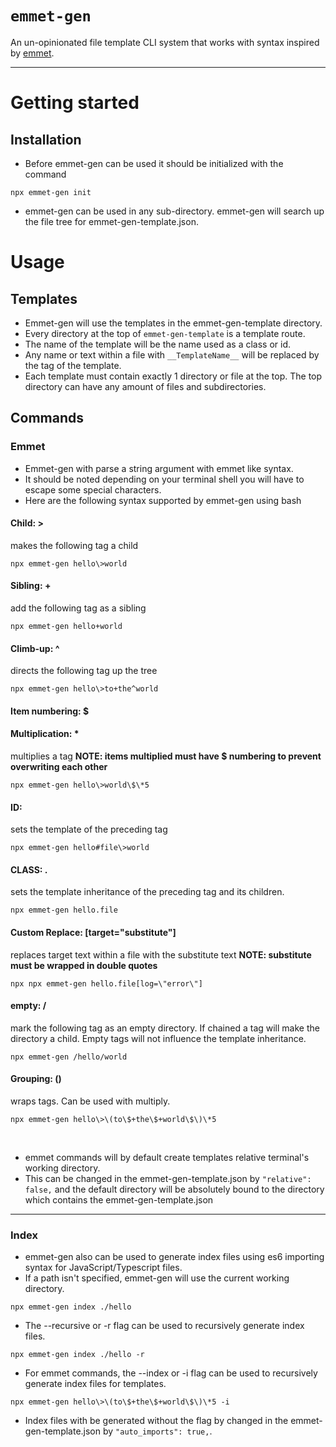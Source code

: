# `emmet-gen`

An un-opinionated file template CLI system that works with syntax inspired by [emmet](https://emmet.io/).

---

# Getting started
## Installation
* Before emmet-gen can be used it should be initialized with the command 
```shell
npx emmet-gen init
```
* emmet-gen can be used in any sub-directory. emmet-gen will search up the file tree for emmet-gen-template.json.

# Usage
## Templates
* Emmet-gen will use the templates in the emmet-gen-template directory.
* Every directory at the top of `emmet-gen-template` is a template route.
* The name of the template will be the name used as a class or id.
* Any name or text within a file with `__TemplateName__` will be replaced by the tag of the template.
* Each template must contain exactly 1 directory or file at the top. The top directory can have any amount of files and subdirectories.

## Commands
### Emmet
* Emmet-gen with parse a string argument with emmet like syntax.
* It should be noted depending on your terminal shell you will have to escape some special characters.
* Here are the following syntax supported by emmet-gen using bash

#### Child: > 
  makes the following tag a child 
```shell
npx emmet-gen hello\>world
```

#### Sibling: + 
  add the following tag as a sibling
```shell
npx emmet-gen hello+world
```
#### Climb-up: ^ 
  directs the following tag up the tree
```shell
npx emmet-gen hello\>to+the^world
```
#### Item numbering: $
#### Multiplication: * 
  multiplies a tag 
<b>NOTE: items multiplied must have \$ numbering to prevent overwriting each other</b>
```shell
npx emmet-gen hello\>world\$\*5
```
#### ID: # 
  sets the template of the preceding tag
```shell
npx emmet-gen hello#file\>world
```
#### CLASS: . 
  sets the template inheritance of the preceding tag and its children.
```shell
npx emmet-gen hello.file
```
#### Custom Replace: [target="substitute"] 
  replaces target text within a file with the substitute text
<b>NOTE: substitute must be wrapped in double quotes</b>
```shell
npx npx emmet-gen hello.file[log=\"error\"]
```
#### empty: / 
  mark the following tag as an empty directory. If chained a tag will make the directory a child. Empty tags will not influence the template inheritance.
```shell
npx emmet-gen /hello/world
```
#### Grouping: ()  
wraps tags. Can be used with multiply.
```shell
npx emmet-gen hello\>\(to\$+the\$+world\$\)\*5
```
<br/>

* emmet commands will by default create templates relative terminal's working directory. 
* This can be changed in the emmet-gen-template.json by ```"relative": false,``` and the default directory will be absolutely bound to the directory which contains the emmet-gen-template.json
---
### Index
* emmet-gen also can be used to generate index files using es6 importing syntax for JavaScript/Typescript files.
* If a path isn't specified, emmet-gen will use the current working directory. 
```shell
npx emmet-gen index ./hello
```
* The --recursive or -r flag can be used to recursively generate index files.
```shell
npx emmet-gen index ./hello -r
```
* For emmet commands, the --index or -i flag can be used to recursively generate index files for templates.
```shell
npx emmet-gen hello\>\(to\$+the\$+world\$\)\*5 -i
```
* Index files with be generated without the flag by changed in the emmet-gen-template.json by ```"auto_imports": true,```.